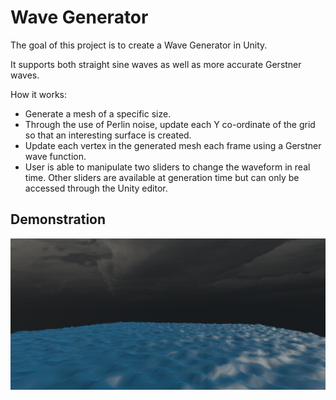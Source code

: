 # Wave Generator

The goal of this project is to create a Wave Generator in Unity.

It supports both straight sine waves as well as more accurate Gerstner waves.

How it works:
- Generate a mesh of a specific size.
- Through the use of Perlin noise, update each Y co-ordinate of the grid so that an interesting surface is created.
- Update each vertex in the generated mesh each frame using a Gerstner wave function.
- User is able to manipulate two sliders to change the waveform in real time. Other sliders are available at generation time but can only be accessed through the Unity editor.

## Demonstration

![Demonstration of what the application looks like](images/demonstration.png)
